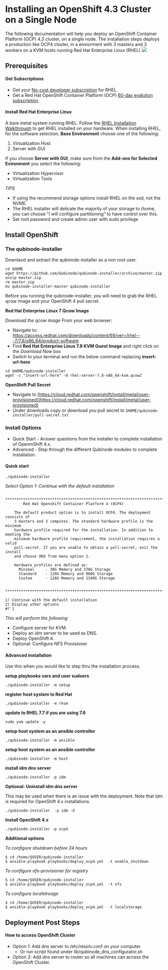 #  Installing an OpenShift 4.3 Cluster on a Single Node

The following documentation will help you deploy an OpenShift Container Platform (OCP) 4.3 cluster, on a single node.
The installation steps deploys a production like OCP4 clsuter, in a enviorment with 3 masters and 3 workers on a KVM hosts running Red Hat Enterprise Linux (RHEL) 
![](https://i.imgur.com/n8TQAyB.png)


## Prerequisites

#### Get Subscriptions

-  Get your [No-cost developer subscription](https://developers.redhat.com/articles/faqs-no-cost-red-hat-enterprise-linux/) for RHEL.
-  Get a Red Hat OpenShift Container Platform (OCP) [60-day evalution subscription](https://www.redhat.com/en/technologies/cloud-computing/openshift/try-it?intcmp=701f2000000RQykAAG&extIdCarryOver=true&sc_cid=701f2000001OH74AAG).

#### Install Red Hat Enterprise Linux
A bare metal system running RHEL. Follow the [RHEL Installation Walkthrough](https://developers.redhat.com/products/rhel/hello-world#fndtn-rhel) to get RHEL installed on your hardware. When installing RHEL, for the software selection, **Base Environment** choose one of the following:

1. Virtualization Host
2. Server with GUI

If you choose **Server with GUI**, make sure from the **Add-ons for Selected Evironment** you select the following:

- Virtualization Hypervisor 
- Virtualization Tools

_TIPS_
* If using the recommend storage options install RHEL on the ssd, not the NVME. 
* The RHEL installer will delicate the majority of your storage to /home, you can choose "I will configure partitioning" to have control over this.
* Set root password and create admin user with sudo privilege

## Install OpenShift

### The qubinode-installer

Downlaod and extract the qubinode-installer as a non root user.

```
cd $HOME
wget https://github.com/Qubinode/qubinode-installer/archive/master.zip
unzip master.zip
rm master.zip
mv qubinode-installer-master qubinode-installer
```
Before you running the qubinode-installer, you will need to grab the RHEL qcow image and your OpenShift 4 pull secret.

**Red Hat Enterprise Linux 7 Qcow Image**

*Download the qcow image*
From your web browser:
- Navigate to: https://access.redhat.com/downloads/content/69/ver=/rhel---7/7.8/x86_64/product-software
- Find **Red Hat Enterprise Linux 7.8 KVM Guest Image** and right click on the *Download Now* box
- Switch to your terminal and run the below command replacing **insert-url-here** 

```
cd $HOME/qubinode-installer
wget -c "insert-url-here" -O rhel-server-7.8-x86_64-kvm.qcow2 
```

**OpenShift Pull Secret**

- Navigate to [https://cloud.redhat.com/openshift/install/metal/user-provisioned](https://cloud.redhat.com/openshift/install/metal/user-provisioned)
- Under downloads copy or download you pull secret to ```$HOME/qubinode-installer/pull-secret.txt```


### Install Options  
- Quick Start - Answer questions from the installer to complete installation of OpenmShift 4.x.
- Advanced - Step through the different Qubinode modules to complete installation.

#### Quick start
```
./qubinode-installer
```

*Select Option 1: Continue with the default installation*

```
  ****************************************************************************
        Red Hat Openshift Container Platform 4 (OCP4)

    The default product option is to install OCP4. The deployment consists of
    3 masters and 3 computes. The standard hardware profile is the minimum
    hardware profile required for the installation. In addition to meeting the
    minimum hardware profile requirement, the installation requires a valid
    pull-secret. If you are unable to obtain a pull-secret, exit the install
    and choose OKD from menu option 2.

    Hardware profiles are defined as:
      Minimal     - 30G Memory and 370G Storage
      Standard    - 128G Memory and 900G Storage
      Custom      - 128G Memory and 1340G Storage

  ****************************************************************************

1) Continue with the default installation
2) Display other options
#? 1
```

*This will perform the following*
* Configure server for KVM.
* Deploy an idm server to be used as DNS.
* Deploy OpenShift 4.
* Optional: Configure NFS Provisioner

#### Advanced installation
Use this when you would like to step thru the installation process.

****setup playbooks vars and user sudoers****  
```
./qubinode-installer -m setup
```

****register host system to Red Hat****  
```
./qubinode-installer -m rhsm
```
****update to RHEL 7.7 if you are using 7.6****
```
sudo yum update -y
```

****setup host system as an ansible controller****
```
./qubinode-installer -m ansible
```

****setup host system as an ansible controller****
```
./qubinode-installer -m host
```

****install idm dns server****
```
./qubinode-installer -p idm
```

****Optional: Uninstall idm dns server****

This may be used when there is an issue with the deployment. Note that idm is required for OpenShift 4.x installations.
```
./qubinode-installer  -p idm -d
```

****Install OpenShift 4.x****
```
./qubinode-installer -p ocp4
```

****Additional options**** 

*To configure shutdown before 24 hours*
```
$ cd /home/$USER/qubinode-installer
$ ansible-playbook playbooks/deploy_ocp4.yml  -t enable_shutdown
```

*To configure nfs-provisioner for registry*
```
$ cd /home/$USER/qubinode-installer
$ ansible-playbook playbooks/deploy_ocp4.yml  -t nfs
```

*To configure localstroage*
```
$ cd /home/$USER/qubinode-installer
$ ansible-playbook playbooks/deploy_ocp4.yml  -t localstorage
```

## Deployment Post Steps
#### How to access OpenShift Cluster
* Option 1: Add dns server to /etc/resolv.conf on your computer.
  - Or run script found under lib/qubinode_dns_configurator.sh
* Option 2: Add dns server to router so all machines can access the OpenShift Cluster.
